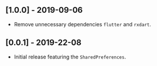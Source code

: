## [1.0.0] - 2019-09-06

* Remove unnecessary dependencies `flutter` and `rxdart`.

## [0.0.1] - 2019-22-08

* Initial release featuring the `SharedPreferences`.
